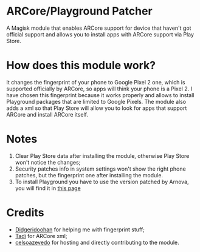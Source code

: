 # ARCore/Playground Patcher
A Magisk module that enables ARCore support for device that haven't got official support and allows you to install apps with ARCore support via Play Store.

# How does this module work?
It changes the fingerprint of your phone to Google Pixel 2 one, which is supported officially by ARCore, so apps will think your phone is a Pixel 2. I have chosen this fingerprint because it works properly and allows to install Playground packages that are limited to Google Pixels.
The module also adds a xml so that Play Store will allow you to look for apps that support ARCore and install ARCore itself.

# Notes
1. Clear Play Store data after installing the module, otherwise Play Store won't notice the changes;
2. Security patches info in system settings won't show the right phone patches, but the fingerprint one after installing the module.
3. To install Playground you have to use the version patched by Arnova, you will find it in [this page](https://www.celsoazevedo.com/files/android/google-camera/ar/)

# Credits
- [Didgeridoohan](https://github.com/Didgeridoohan) for helping me with fingerprint stuff;
- [Tadi](https://github.com/TadiT7) for ARCore xml;
- [celsoazevedo](https://github.com/celsoazevedo) for hosting and directly contributing to the module.
